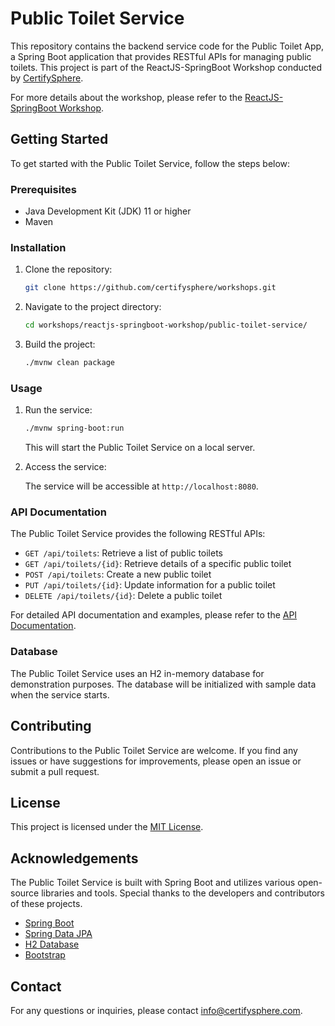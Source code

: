 # Public Toilet Service

This repository contains the backend service code for the Public Toilet App, a Spring Boot application that provides RESTful APIs for managing public toilets. This project is part of the ReactJS-SpringBoot Workshop conducted by [CertifySphere](https://certifysphere.com/).

For more details about the workshop, please refer to the [ReactJS-SpringBoot Workshop](https://certifysphere.com/docs/category/reactjs-springboot-workshop).

## Getting Started

To get started with the Public Toilet Service, follow the steps below:

### Prerequisites

- Java Development Kit (JDK) 11 or higher
- Maven

### Installation

1. Clone the repository:

   ```bash
   git clone https://github.com/certifysphere/workshops.git
   ```

2. Navigate to the project directory:

   ```bash
   cd workshops/reactjs-springboot-workshop/public-toilet-service/
   ```

3. Build the project:

   ```bash
   ./mvnw clean package
   ```

### Usage

1. Run the service:

   ```bash
   ./mvnw spring-boot:run
   ```

   This will start the Public Toilet Service on a local server.

2. Access the service:

   The service will be accessible at `http://localhost:8080`.

### API Documentation

The Public Toilet Service provides the following RESTful APIs:

- `GET /api/toilets`: Retrieve a list of public toilets
- `GET /api/toilets/{id}`: Retrieve details of a specific public toilet
- `POST /api/toilets`: Create a new public toilet
- `PUT /api/toilets/{id}`: Update information for a public toilet
- `DELETE /api/toilets/{id}`: Delete a public toilet

For detailed API documentation and examples, please refer to the [API Documentation](https://certifysphere.com/docs/category/reactjs-springboot-workshop/api-docs).

### Database

The Public Toilet Service uses an H2 in-memory database for demonstration purposes. The database will be initialized with sample data when the service starts.

## Contributing

Contributions to the Public Toilet Service are welcome. If you find any issues or have suggestions for improvements, please open an issue or submit a pull request.

## License

This project is licensed under the [MIT License](LICENSE).

## Acknowledgements

The Public Toilet Service is built with Spring Boot and utilizes various open-source libraries and tools. Special thanks to the developers and contributors of these projects.

- [Spring Boot](https://spring.io/projects/spring-boot)
- [Spring Data JPA](https://spring.io/projects/spring-data-jpa)
- [H2 Database](https://www.h2database.com/html/main.html)
- [Bootstrap](https://getbootstrap.com/)

## Contact

For any questions or inquiries, please contact [info@certifysphere.com](mailto:info@certifysphere.com).